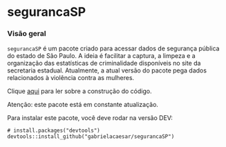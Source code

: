 # segurancaSP

### Visão geral
`segurancaSP` é um pacote criado para acessar dados de segurança pública do estado de São Paulo. A ideia é facilitar a captura, a limpeza e a organização das estatísticas de criminalidade disponíveis no site da secretaria estadual. Atualmente, a atual versão do pacote pega dados relacionados à violência contra as mulheres.

Clique [aqui](https://www.gabrielacaesar.com/2020/09/08/captura-de-dados-ssp-sp/) para ler sobre a construção do código.

Atenção: este pacote está em constante atualização.

Para instalar este pacote, você deve rodar na versão DEV:
```{r}
# install.packages("devtools")
devtools::install_github("gabrielacaesar/segurancaSP")
```
